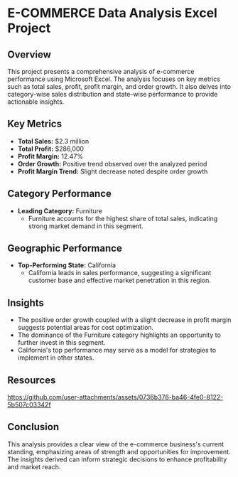 # E-COMMERCE Data Analysis Excel Project

## Overview

This project presents a comprehensive analysis of e-commerce performance using Microsoft Excel. The analysis focuses on key metrics such as total sales, profit, profit margin, and order growth. It also delves into category-wise sales distribution and state-wise performance to provide actionable insights.

## Key Metrics

- **Total Sales:** $2.3 million
- **Total Profit:** $286,000
- **Profit Margin:** 12.47%
- **Order Growth:** Positive trend observed over the analyzed period
- **Profit Margin Trend:** Slight decrease noted despite order growth

## Category Performance

- **Leading Category:** Furniture
  - Furniture accounts for the highest share of total sales, indicating strong market demand in this segment.

## Geographic Performance

- **Top-Performing State:** California
  - California leads in sales performance, suggesting a significant customer base and effective market penetration in this region.

## Insights

- The positive order growth coupled with a slight decrease in profit margin suggests potential areas for cost optimization.
- The dominance of the Furniture category highlights an opportunity to further invest in this segment.
- California's top performance may serve as a model for strategies to implement in other states.

## Resources

https://github.com/user-attachments/assets/0736b376-ba46-4fe0-8122-5b507c03342f


## Conclusion

This analysis provides a clear view of the e-commerce business's current standing, emphasizing areas of strength and opportunities for improvement. The insights derived can inform strategic decisions to enhance profitability and market reach.




